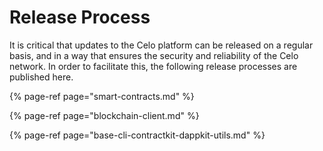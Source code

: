 # Release Process

It is critical that updates to the Celo platform can be released on a regular basis, and in a way that ensures the security and reliability of the Celo network. In order to facilitate this, the following release processes are published here.

{% page-ref page="smart-contracts.md" %}

{% page-ref page="blockchain-client.md" %}

{% page-ref page="base-cli-contractkit-dappkit-utils.md" %}
